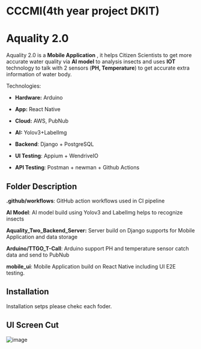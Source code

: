 # CCCMI(4th year project DKIT)

# Aquality 2.0

Aquality 2.0 is a **Mobile Application** , it helps Citizen Scientists to get more accurate water quality via **AI model** to analysis insects and uses **IOT** technology to talk with 2 sensors (**PH, Temperature**) to get accurate extra information of water body.

Technologies: 

- **Hardware:** Arduino

- **App:** React Native

- **Cloud:** AWS, PubNub 

- **AI:** Yolov3+LabelImg

- **Backend**: Django + PostgreSQL

- **UI Testing**: Appium + WendriveIO

- **API Testing**: Postman + newman + Github Actions

  

## Folder Description

**.github/workflows**: GitHub action workflows used in CI pipeline

**AI Model**: AI model build using Yolov3 and LabelImg helps to recognize insects

**Aquality_Two_Backend_Server:**  Server build on Django supports for Mobile Application and data storage

**Arduino/TTGO_T-Call**: Arduino support PH and temperature sensor catch data and send to PubNub

**mobile_ui**: Mobile Application build on React Native including UI E2E testing.

## Installation

Installation setps please chekc each foder.

## UI Screen Cut
![image](https://cdn1.bbcode0.com/uploads/2021/2/11/0febfe6235e33980a2517303f79cf7ee-full.png)


